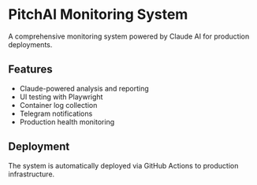 # PitchAI Monitoring System

A comprehensive monitoring system powered by Claude AI for production deployments.

## Features

- Claude-powered analysis and reporting
- UI testing with Playwright
- Container log collection
- Telegram notifications
- Production health monitoring

## Deployment

The system is automatically deployed via GitHub Actions to production infrastructure.